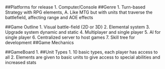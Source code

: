 ##Platforms for release
    1.  Computer/Console
##Genre
    1. Turn-based Strategy with RPG elements, 
        A. Like MTG but with units that traverse the battlefield, affecting range and AOE effects

##Game Outline
    1.  Visual battle-field {2D or 3D}
    2.  Elemental system
    3.  Upgrade system dynamic and static
    4.  Multiplayer and single player
    5.  AI for single player
    6.  Centralized server to host games
    7.  Skill tree for development
##Game Mechanics


##GameBoard
    1. 
##Unit Types
    1.  10 basic types, each player has access to all
    2.  Elements are given to basic units to give access to special abilities and increased stats